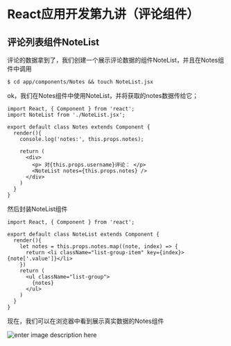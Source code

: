 # React应用开发第九讲（评论组件）

## 评论列表组件NoteList

评论的数据拿到了，我们创建一个展示评论数据的组件NoteList，并且在Notes组件中调用
```
$ cd app/components/Notes && touch NoteList.jsx
```

ok，我们在Notes组件中使用NoteList，并将获取的notes数据传给它；
```
import React, { Component } from 'react';
import NoteList from './NoteList.jsx';

export default class Notes extends Component {
  render(){
    console.log('notes:', this.props.notes);

    return (
      <div>
        <p> 对{this.props.username}评论： </p>
        <NoteList notes={this.props.notes} />
      </div>
    )
  }
}

```

然后封装NoteList组件
```
import React, { Component } from 'react';

export default class NoteList extends Component {
  render(){
    let notes = this.props.notes.map((note, index) => {
      return <li className="list-group-item" key={index}>{note['.value']}</li>
    })
    return (
      <ul className="list-group">
        {notes}
      </ul>
    )
  }
}

```

现在，我们可以在浏览器中看到展示真实数据的Notes组件

![enter image description here](http://guoyongfeng.github.io/idoc//img/notetaker/notelist.png)
